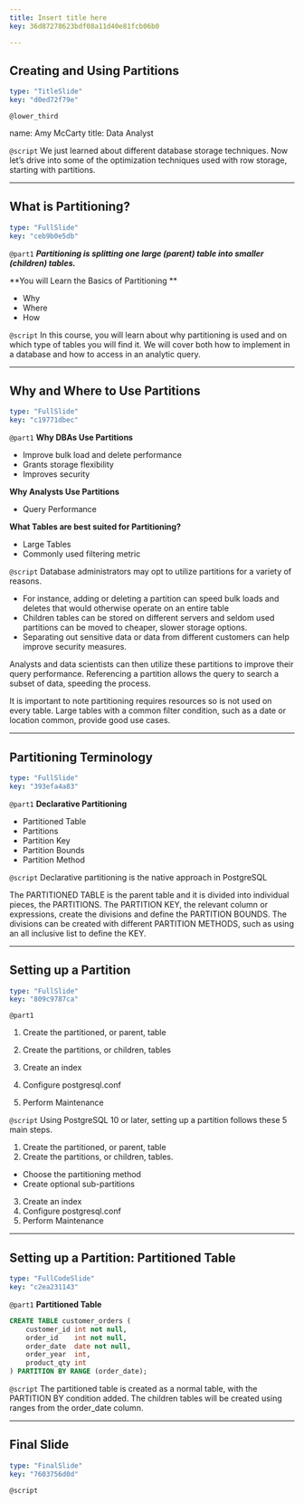 ```yaml
---
title: Insert title here
key: 36d87278623bdf08a11d40e81fcb06b0

---
```

## Creating and Using Partitions

```yaml
type: "TitleSlide"
key: "d0ed72f79e"
```

`@lower_third`

name: Amy McCarty
title: Data Analyst


`@script`
We just learned about different database storage techniques. Now let’s drive into some of the optimization techniques used with row storage, starting with partitions.


---
## What is Partitioning?

```yaml
type: "FullSlide"
key: "ceb9b0e5db"
```

`@part1`
_**Partitioning is splitting one large (parent) table into smaller (children) tables.**_



**You will Learn the Basics of Partitioning
**
- Why
- Where
- How


`@script`
In this course, you will learn about why partitioning is used and on which type of tables you will find it. We will cover both how to implement in a database and how to access in an analytic query.


---
## Why and Where to Use Partitions

```yaml
type: "FullSlide"
key: "c19771dbec"
```

`@part1`
**Why DBAs Use Partitions**
- Improve bulk load and delete performance
- Grants storage flexibility
- Improves security

**Why Analysts Use Partitions**
- Query Performance

**What Tables are best suited for Partitioning?**
- Large Tables
- Commonly used filtering metric


`@script`
Database administrators may opt to utilize partitions for a variety of reasons.
- For instance, adding or deleting a partition can speed bulk loads and deletes that would otherwise operate on an entire table
- Children tables can be stored on different servers and seldom used partitions can be moved to cheaper, slower storage options.
- Separating out sensitive data or data from different customers can help improve security measures.

Analysts and data scientists can then utilize these partitions to improve their query performance. Referencing a partition allows the query to search a subset of data, speeding the process.

It is important to note partitioning requires resources so is not used on every table. Large tables with a common filter condition, such as a date or location common, provide good use cases.


---
## Partitioning Terminology

```yaml
type: "FullSlide"
key: "393efa4a83"
```

`@part1`
**Declarative Partitioning**
- Partitioned Table
- Partitions
- Partition Key
- Partition Bounds
- Partition Method


`@script`
Declarative partitioning is the native approach in PostgreSQL

The PARTITIONED TABLE is the parent table and it is divided into individual pieces, the PARTITIONS. The PARTITION KEY, the relevant column or expressions, create the divisions and define the PARTITION BOUNDS. The divisions can be created with different PARTITION METHODS, such as using an all inclusive list to define the KEY.


---
## Setting up a Partition

```yaml
type: "FullSlide"
key: "809c9787ca"
```

`@part1`
1. Create the partitioned, or parent, table

2. Create the partitions, or children, tables

3. Create an index

4. Configure postgresql.conf 

5. Perform Maintenance


`@script`
Using PostgreSQL 10 or later, setting up a partition follows these 5 main steps.
1) Create the partitioned, or parent, table
2) Create the partitions, or children, tables. 
- Choose the partitioning method
- Create optional sub-partitions
3) Create an index
4) Configure postgresql.conf 
5) Perform Maintenance


---
## Setting up a Partition: Partitioned Table

```yaml
type: "FullCodeSlide"
key: "c2ea231143"
```

`@part1`
**Partitioned Table**
```sql
CREATE TABLE customer_orders (
	customer_id	int not null,
	order_id	int not null,
	order_date	date not null,
	order_year	int,
	product_qty	int
) PARTITION BY RANGE (order_date);
```


`@script`
The partitioned table is created as a normal table, with the PARTITION BY condition added. The children tables will be created using ranges from the order_date column.


---
## Final Slide

```yaml
type: "FinalSlide"
key: "7603756d0d"
```

`@script`


